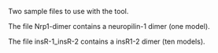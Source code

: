 Two sample files to use with the tool.

The file Nrp1-dimer contains a neuropilin-1 dimer (one model).

The file insR-1_insR-2 contains a insR1-2 dimer (ten models).
